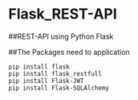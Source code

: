# Flask_REST-API

##REST-API using Python Flask

##The Packages need to application
```
pip install flask
pip install flask_restfull
pip install Flask-JWT
pip install Flask-SQLAlchemy
```
